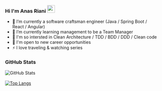 ### Hi I'm Anas Riani <img src="https://camo.githubusercontent.com/e8e7b06ecf583bc040eb60e44eb5b8e0ecc5421320a92929ce21522dbc34c891/68747470733a2f2f6d656469612e67697068792e636f6d2f6d656469612f6876524a434c467a6361737252346961377a2f67697068792e676966" width="25px" data-canonical-src="https://media.giphy.com/media/hvRJCLFzcasrR4ia7z/giphy.gif" style="max-width: 100%;"> 

- 🔭 I’m currently a software craftsman engineer (Java / Spring Boot / React / Angular)
- 🌱 I’m currently learning management to be a Team Manager
- 👀 I'm so intersted in Clean Architecture / TDD / BDD / DDD / Clean code
- 👯 I'm open to new career opportunities
- ⚡ I love traveling & watching series
<!--
**nakigami/nakigami** is a ✨ _special_ ✨ repository because its `README.md` (this file) appears on your GitHub profile.

Here are some ideas to get you started:

- 🔭 I’m currently working on ...
- 🌱 I’m currently learning ...
- 👯 I’m looking to collaborate on ...
- 🤔 I’m looking for help with ...
- 💬 Ask me about ...
- 📫 How to reach me: ...
- 😄 Pronouns: ...
- ⚡ Fun fact: ...
-->

### GitHub Stats

![GitHub Stats](https://github-readme-stats.vercel.app/api?username=nakigami&theme=radical)
<br />
<br />
[![Top Langs](https://github-readme-stats.vercel.app/api/top-langs/?username=nakigami&layout=compact&theme=radical&langs_count=10)](https://github.com/anuraghazra/github-readme-stats)

